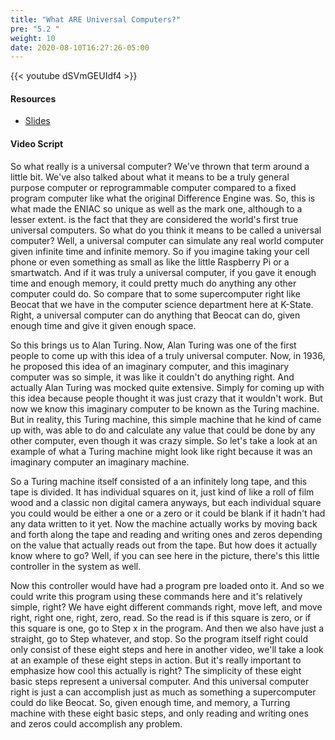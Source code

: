 ```yaml
---
title: "What ARE Universal Computers?"
pre: "5.2 "
weight: 10
date: 2020-08-10T16:27:26-05:00
---
```


{{< youtube dSVmGEUIdf4 >}}

#### Resources

* [Slides](/1-cis115/05-universalComputers/slides/5-UniversalComputers.pdf)

#### Video Script

So what really is a universal computer? We've thrown that term around a little bit. We've also talked about what it means to be a truly general purpose computer or reprogrammable computer compared to a fixed program computer like what the original Difference Engine was. So, this is what made the ENIAC so unique as well as the mark one, although to a lesser extent. is the fact that they are considered the world's first true universal computers. So what do you think it means to be called a universal computer? Well, a universal computer can simulate any real world computer given infinite time and infinite memory. So if you imagine taking your cell phone or even something as small as like the little Raspberry Pi or a smartwatch. And if it was truly a universal computer, if you gave it enough time and enough memory, it could pretty much do anything any other computer could do. So compare that to some supercomputer right like Beocat that we have in the computer science department here at K-State. Right, a universal computer can do anything that Beocat can do, given enough time and give it given enough space. 

So this brings us to Alan Turing. Now, Alan Turing was one of the first people to come up with this idea of a truly universal computer. Now, in 1936, he proposed this idea of an imaginary computer, and this imaginary computer was so simple, it was like it couldn't do anything right. And actually Alan Turing was mocked quite extensive. Simply for coming up with this idea because people thought it was just crazy that it wouldn't work. But now we know this imaginary computer to be known as the Turing machine. But in reality, this Turing machine, this simple machine that he kind of came up with, was able to do and calculate any value that could be done by any other computer, even though it was crazy simple. So let's take a look at an example of what a Turing machine might look like right because it was an imaginary computer an imaginary machine. 

So a Turing machine itself consisted of a an infinitely long tape, and this tape is divided. It has individual squares on it, just kind of like a roll of film wood and a classic non digital camera anyways, but each individual square you could would be either a one or a zero or it could be blank if it hadn't had any data written to it yet. Now the machine actually works by moving back and forth along the tape and reading and writing ones and zeros depending on the value that actually reads out from the tape. But how does it actually know where to go? Well, if you can see here in the picture, there's this little controller in the system as well. 

Now this controller would have had a program pre loaded onto it. And so we could write this program using these commands here and it's relatively simple, right? We have eight different commands right, move left, and move right, right one, right, zero, read. So the read is if this square is zero, or if this square is one, go to Step x in the program. And then we also have just a straight, go to Step whatever, and stop. So the program itself right could only consist of these eight steps and here in another video, we'll take a look at an example of these eight steps in action. But it's really important to emphasize how cool this actually is right? The simplicity of these eight basic steps represent a universal computer. And this universal computer right is just a can accomplish just as much as something a supercomputer could do like Beocat. So, given enough time, and memory, a Turring machine with these eight basic steps, and only reading and writing ones and zeros could accomplish any problem.